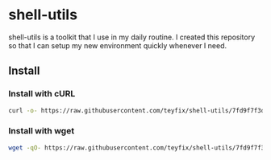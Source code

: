 # shell-utils

shell-utils is a toolkit that I use in my daily routine. I created this
repository so that I can setup my new environment quickly whenever I need.

## Install

### Install with cURL

```sh
curl -o- https://raw.githubusercontent.com/teyfix/shell-utils/7fd9f7f3d6a56477eff9dc8cdb5faf539ee8f94d/install.sh | bash
```

### Install with wget

```sh
wget -qO- https://raw.githubusercontent.com/teyfix/shell-utils/7fd9f7f3d6a56477eff9dc8cdb5faf539ee8f94d/install.sh | bash
```
